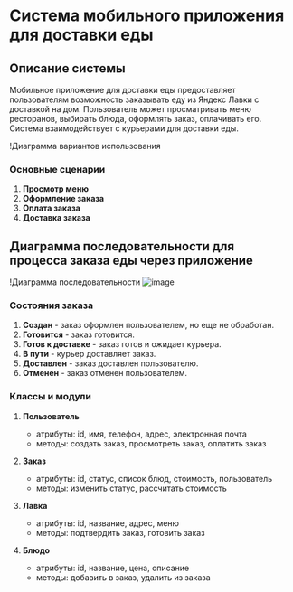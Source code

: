 # Система мобильного приложения для доставки еды

## Описание системы

Мобильное приложение для доставки еды предоставляет пользователям возможность заказывать еду из Яндекс Лавки с доставкой на дом. Пользователь может просматривать меню ресторанов, выбирать блюда, оформлять заказ, оплачивать его. Система взаимодействует с курьерами для доставки еды.

!Диаграмма вариантов использования

### Основные сценарии

1. **Просмотр меню**
2. **Оформление заказа**
3. **Оплата заказа**
4. **Доставка заказа**


## Диаграмма последовательности для процесса заказа еды через приложение

!Диаграмма последовательности
![image](https://github.com/matthewshay2r/TZ3/assets/148196025/c23ffa6e-6306-4a6d-a01e-8aa98d82f269)


### Состояния заказа

1. **Создан** - заказ оформлен пользователем, но еще не обработан.
2. **Готовится** - заказ готовится.
3. **Готов к доставке** - заказ готов и ожидает курьера.
4. **В пути** - курьер доставляет заказ.
5. **Доставлен** - заказ доставлен пользователю.
6. **Отменен** - заказ отменен пользователем.



### Классы и модули

1. **Пользователь**
   - атрибуты: id, имя, телефон, адрес, электронная почта
   - методы: создать заказ, просмотреть заказ, оплатить заказ

2. **Заказ**
   - атрибуты: id, статус, список блюд, стоимость, пользователь
   - методы: изменить статус, рассчитать стоимость

3. **Лавка**
   - атрибуты: id, название, адрес, меню
   - методы: подтвердить заказ, готовить заказ

4. **Блюдо**
   - атрибуты: id, название, цена, описание
   - методы: добавить в заказ, удалить из заказа
